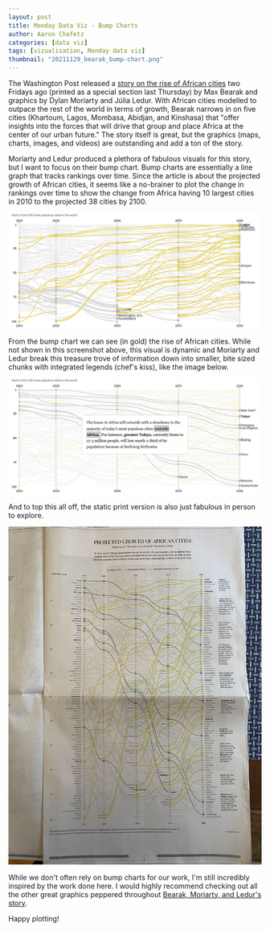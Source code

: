 ```yaml
---
layout: post
title: Monday Data Viz - Bump Charts
author: Aaron Chafetz
categories: [data viz]
tags: [vizualisation, Monday data viz]
thumbnail: "20211129_bearak_bump-chart.png"
---
```


The Washington Post released a [story on the rise of African cities](https://www.washingtonpost.com/world/interactive/2021/africa-cities/) two Fridays ago (printed as a special section last Thursday) by Max Bearak and graphics by Dylan Moriarty and Júlia Ledur. With African cities modelled to outpace the rest of the world in terms of growth, Bearak narrows in on five cities (Khartoum, Lagos, Mombasa, Abidjan, and Kinshasa) that "offer insights into the forces that will drive that group and place Africa at the center of our urban future." The story itself is great, but the graphics (maps, charts, images, and videos) are outstanding and add a ton of the story.

Moriarty and Ledur produced a plethora of fabulous visuals for this story, but I want to focus on their bump chart. Bump charts are essentially a line graph that tracks rankings over time.  Since the article is about the projected growth of African cities, it seems like a no-brainer to plot the change in rankings over time to show the change from Africa having 10 largest cities in 2010 to the projected 38 cities by 2100.

![bump chart showing ranking of work city size](/assets/images/posts/20211129_bearak_bump-chart.png)

From the bump chart we can see (in gold) the rise of African cities. While not shown in this screenshot above, this visual is dynamic and Moriarty and Ledur break this treasure trove of information down into smaller, bite sized chunks with integrated legends (chef's kiss), like the image below.

![integrated legend and annotations in dynmaic bump chart](/assets/images/posts/20211129_bearak_bump-chart-annotated.png)

And to top this all off, the static print version is also just fabulous in person to explore.

![print version of bump chart](/assets/images/posts/20211129_bearak_bump-chart-print.png)

While we don't often rely on bump charts for our work, I'm still incredibly inspired by the work done here. I would highly recommend checking out all the other great graphics peppered throughout [Bearak, Moriarty, and Ledur's story](https://www.washingtonpost.com/world/interactive/2021/africa-cities/).

Happy plotting!
